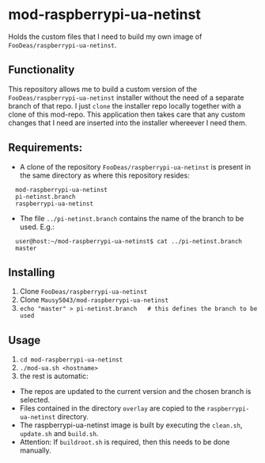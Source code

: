 # mod-raspberrypi-ua-netinst
Holds the custom files that I need to build my own image of `FooDeas/raspberrypi-ua-netinst`.

## Functionality
This repository allows me to build a custom version of the `FooDeas/raspberrypi-ua-netinst` installer without the need of a separate branch of that repo. I just `clone` the installer repo locally together with a clone of this mod-repo. This application then takes care that any custom changes that I need are inserted into the installer whereever I need them.

## Requirements:
- A clone of the repository `FooDeas/raspberrypi-ua-netinst` is present in the
same directory as where this repository resides:

```
  mod-raspberrypi-ua-netinst
  pi-netinst.branch
  raspberrypi-ua-netinst
```
- The file `../pi-netinst.branch` contains the name of the branch to be used. E.g.:

```
  user@host:~/mod-raspberrypi-ua-netinst$ cat ../pi-netinst.branch
  master
```

## Installing
1. Clone `FooDeas/raspberrypi-ua-netinst`
2. Clone `Mausy5043/mod-raspberrypi-ua-netinst`
3. `echo "master" > pi-netinst.branch   # this defines the branch to be used`

## Usage
1. `cd mod-raspberrypi-ua-netinst`
2. `./mod-ua.sh <hostname>`
3. the rest is automatic:
  - The repos are updated to the current version and the chosen branch is selected.
  - Files contained in the directory `overlay` are copied to the `raspberrypi-ua-netinst` directory.
  - The raspberrypi-ua-netinst image is built by executing the `clean.sh`, `update.sh` and `build.sh`.
  - Attention: If `buildroot.sh` is required, then this needs to be done manually.
